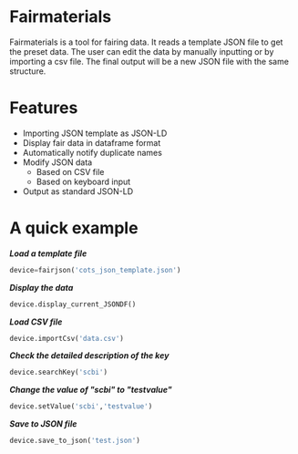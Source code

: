 ﻿# Fairmaterials

Fairmaterials is a tool for fairing data. It reads a template JSON file to get the preset data. The user can edit the data by manually inputting or by importing a csv file. The final output will be a new JSON file with the same structure. 


# Features
 -  Importing JSON template as JSON-LD
 -   Display fair data in dataframe format
 -   Automatically notify duplicate names
 -   Modify JSON data
		- Based on CSV file
		- Based on keyboard input
 -   Output as standard JSON-LD

#  A quick example
***Load a template file***
```python
device=fairjson('cots_json_template.json')
``` 
***Display the data***
```python
device.display_current_JSONDF()
``` 
***Load CSV file***
```python
device.importCsv('data.csv')
``` 
***Check the detailed description of the key***
```python
device.searchKey('scbi')
``` 
***Change the value of "scbi" to "testvalue"*** 
```python
device.setValue('scbi','testvalue')
``` 
***Save to JSON file***
```python
device.save_to_json('test.json')
``` 



